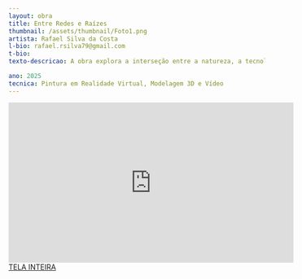 ```yaml
---
layout: obra
title: Entre Redes e Raízes
thumbnail: /assets/thumbnail/Foto1.png
artista: Rafael Silva da Costa
l-bio: rafael.rsilva79@gmail.com
t-bio: 
texto-descricao: A obra explora a interseção entre a natureza, a tecnologia e a humanidade, representando simbolicamente a convergência desses três pilares. Inspirada por questões contemporâneas como  o impacto do uso da inteligência artificial na natureza e ancestralidade, a árvore híbrida pode ser tanto um organismo vivo quanto um sistema tecnológico. A árvore é composta por raízes e cipós que se entrelaçam com fios e cabos eletrônicos, evocando uma estética cyber-orgânica. Seu tronco incorpora as feições de uma mulher indígena amazônica que remete a figura de ancestralidade,  guardiã do equilíbrio natural. A copa, repleta de folhas que se misturam com circuitos digitais, abriga frutos que alternam entre maçãs “reais” e celulares com imagens de maçãs, reforçando a coexistência e o paradoxo entre a representação do natural e do digital.

ano: 2025
tecnica: Pintura em Realidade Virtual, Modelagem 3D e Vídeo
---
```

<iframe width="560" height="315" src="https://www.youtube.com/embed/Q-8o_wMcD4Q" title="YouTube video player" frameborder="0" allow="accelerometer; autoplay; clipboard-write; encrypted-media; gyroscope; picture-in-picture; web-share" referrerpolicy="strict-origin-when-cross-origin" allowfullscreen></iframe>
<br>
<a href="https://youtu.be/Q-8o_wMcD4Q?si=O1d05ka9KCO-HTNh" target="_blank">TELA INTEIRA</a>
